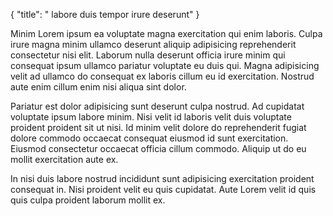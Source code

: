 {
  "title": " labore duis tempor irure deserunt"
}

Minim Lorem ipsum ea voluptate magna exercitation qui enim laboris. Culpa irure magna minim ullamco deserunt aliquip adipisicing reprehenderit consectetur nisi elit. Laborum nulla deserunt officia irure minim qui consequat ipsum ullamco pariatur voluptate eu duis qui. Magna adipisicing velit ad ullamco do consequat ex laboris cillum eu id exercitation. Nostrud aute enim cillum enim nisi aliqua sint dolor.

Pariatur est dolor adipisicing sunt deserunt culpa nostrud. Ad cupidatat voluptate ipsum labore minim. Nisi velit id laboris velit duis voluptate proident proident sit ut nisi. Id minim velit dolore do reprehenderit fugiat dolore commodo occaecat consequat eiusmod id sunt exercitation. Eiusmod consectetur occaecat officia cillum commodo. Aliquip ut do eu mollit exercitation aute ex.

In nisi duis labore nostrud incididunt sunt adipisicing exercitation proident consequat in. Nisi proident velit eu quis cupidatat. Aute Lorem velit id quis quis culpa proident laborum mollit ex.